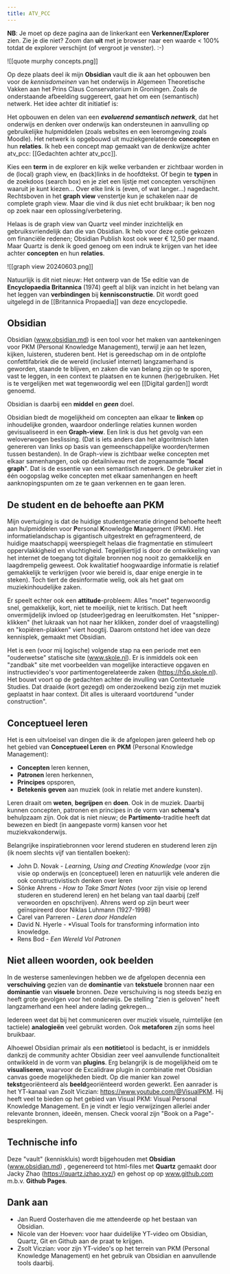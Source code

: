 ```yaml
---
title: ATV_PCC
---
```

**NB**: Je moet op deze pagina aan de linkerkant een **Verkenner/Explorer** zien. Zie je die niet? Zoom dan **uit** met je browser naar een waarde < 100% totdat de explorer verschijnt (of vergroot je venster). :-)

![[quote murphy concepts.png]]

Op deze plaats deel ik mijn **Obsidian** vault die ik aan het opbouwen ben voor de *kennisdomeinen* van het onderwijs in Algemeen Theoretische Vakken aan het Prins Claus Conservatorium in Groningen. Zoals de onderstaande afbeelding suggereert, gaat het om een (semantisch) netwerk. Het idee achter dit initiatief is:

Het opbouwen en delen van een ***evoluerend semantisch netwerk***, dat het onderwijs en denken over onderwijs kan ondersteunen in aanvulling op gebruikelijke hulpmiddelen (zoals websites en een leeromgeving zoals Moodle). Het netwerk is opgebouwd uit muziekgerelateerde **concepten** en hun **relaties**. Ik heb een concept map gemaakt van de denkwijze achter atv_pcc: [[Gedachten achter atv_pcc]].

Kies een **term** in de explorer en kijk welke verbanden er zichtbaar worden in de (local) graph view, en (back)links in de hoofdtekst. Of begin te **typen** in de zoekdoos (search box) en je ziet een lijstje met concepten verschijnen waaruit je kunt kiezen... Over elke link is (even, of wat langer...) nagedacht. Rechtsboven in het **graph view** venstertje kun je schakelen naar de complete graph view. Maar die vind ik dus niet echt bruikbaar; ik ben nog op zoek naar een oplossing/verbetering. 

Helaas is de graph view van Quartz veel minder inzichtelijk en gebruiksvriendelijk dan die van Obsidian. Ik heb voor deze optie gekozen om financiële redenen; Obsidian Publish kost ook weer € 12,50 per maand. Maar Quartz is denk ik goed genoeg om een indruk te krijgen van het idee achter **concepten** en hun **relaties**. 

![[graph view 20240603.png]]

Natuurlijk is dit niet nieuw: Het ontwerp van de 15e editie van de **Encyclopaedia Britannica** (1974) geeft al blijk van inzicht in het belang van het leggen van **verbindingen** bij **kennisconstructie**.
Dit wordt goed uitgelegd in de [[Britannica Propaedia]] van deze encyclopedie.
## Obsidian
Obsidian (www.obsidian.md) is een tool voor het maken van aantekeningen voor PKM (Personal Knowledge Management), terwijl je aan het lezen, kijken, luisteren, studeren bent. Het is gereedschap om in de ontplofte confettifabriek die de wereld (inclusief internet) langzamerhand is geworden, staande te blijven, en zaken die van belang zijn op te sporen, vast te leggen, in een context  te plaatsen en te kunnen (her)gebruiken. Het is te vergelijken met wat tegenwoordig wel een [[Digital garden]] wordt genoemd.

Obsidian is daarbij een **middel** en ***geen*** doel. 

Obsidian biedt de mogelijkheid om concepten aan elkaar te **linken** op inhoudelijke gronden, waardoor onderlinge relaties kunnen worden gevisualiseerd in een **Graph-view**. Een link is dus het gevolg van een weloverwogen beslissing. (Dat is iets anders dan het algoritmisch laten genereren van links op basis van gemeenschappelijke woorden/termen tussen bestanden). 
In de Graph-view is zichtbaar welke concepten met elkaar samenhangen, ook op detailniveau met de zogenaamde "**local graph**". Dat is de essentie van een semantisch netwerk. De gebruiker ziet in één oogopslag welke concepten met elkaar samenhangen en heeft aanknopingspunten om ze te gaan verkennen en te gaan leren. 

## De student en de behoefte aan PKM 
Mijn overtuiging is dat de huidige studentgeneratie dringend behoefte heeft aan hulpmiddelen voor **P**ersonal **K**nowledge **M**anagement (PKM). Het informatielandschap is gigantisch uitgestrekt en gefragmenteerd, de huidige maatschappij weerspiegelt helaas die fragmentatie en stimuleert oppervlakkigheid en vluchtigheid. Tegelijkertijd is door de ontwikkeling van het internet de toegang tot digitale bronnen nog nooit zo gemakkelijk en laagdrempelig geweest. Ook kwalitatief hoogwaardige informatie is relatief gemakkelijk te verkrijgen (voor wie bereid is, daar enige energie in te steken). Toch tiert de desinformatie welig, ook als het gaat om muziekinhoudelijke zaken. 

Er speelt echter ook een **attitude**-probleem: Alles "moet" tegenwoordig snel, gemakkelijk, kort, niet te moeilijk, niet te kritisch. Dat heeft onvermijdelijk invloed op (studeer)gedrag en leeruitkomsten. Het "snipper-klikken" (het lukraak van hot naar her klikken, zonder doel of vraagstelling) en "kopiëren-plakken" viert hoogtij. Daarom ontstond het idee van deze kennisplek, gemaakt met Obsidian. 

Het is een (voor mij logische) volgende stap na een periode met een "ouderwetse" statische site (www.skole.nl). Er is inmiddels ook een "zandbak" site met voorbeelden van mogelijke interactieve opgaven en instructievideo's voor partimentogerelateerde zaken 
(https://h5p.skole.nl).  Het bouwt voort op de gedachten achter de invulling van Contextuele Studies. Dat draaide (kort gezegd) om onderzoekend bezig zijn met muziek geplaatst in haar context. Dit alles is uiteraard voortdurend "under construction".

## Conceptueel leren
Het is een uitvloeisel van dingen die ik de afgelopen jaren geleerd heb op het gebied van **Conceptueel Leren** en  **PKM** (Personal Knowledge Management): 
- **Concepten** leren kennen,  
- **Patronen** leren herkennen, 
- **Principes** opsporen, 
- **Betekenis** **geven** aan muziek (ook in relatie met andere kunsten).

Leren draait om **weten**, **begrijpen** en **doen**. Ook in de muziek. Daarbij kunnen concepten, patronen en principes in de vorm van **schema's** behulpzaam zijn. Ook dat is niet nieuw; de **Partimento**-traditie heeft dat bewezen en biedt (in aangepaste vorm) kansen voor het muziekvakonderwijs. 

Belangrijke inspiratiebronnen voor lerend studeren en studerend leren zijn (ik noem slechts vijf van tientallen boeken):
- John D. Novak - *Learning, Using and Creating Knowledge* (voor zijn visie op onderwijs en (conceptueel) leren en natuurlijk vele anderen die ook constructivistisch denken over leren
- Sönke Ahrens - *How to Take Smart Notes* (voor zijn visie op lerend studeren en studerend leren) en het belang van taal daarbij (zelf verwoorden en opschrijven). Ahrens werd op zijn beurt weer geïnspireerd door Niklas Luhmann (1927-1998)
- Carel van Parreren - *Leren door Handelen*
- David N. Hyerle - *Visual Tools for transforming information into knowledge.
- Rens Bod - *Een Wereld Vol Patronen*

## Niet alleen woorden, ook beelden
In de westerse samenlevingen hebben we de afgelopen decennia een **verschuiving** gezien van de **dominantie** van **tekstuele** bronnen naar een **dominantie** van **visuele** bronnen. Deze verschuiving is nog steeds bezig en heeft grote gevolgen voor het onderwijs. De stelling "zien is geloven" heeft langzamerhand een heel andere lading gekregen...

Iedereen weet dat bij het communiceren over muziek visuele, ruimtelijke (en tactiele) **analogieën** veel gebruikt worden. Ook **metaforen** zijn soms heel  bruikbaar.

Alhoewel Obsidian primair als een **notitie**tool is bedacht, is er inmiddels dankzij de community achter Obsidian zeer veel aanvullende functionaliteit ontwikkeld in de vorm van **plugins**. Erg belangrijk is de mogelijkheid om te **visualiseren**, waarvoor de Excalidraw plugin in combinatie met Obsidian canvas goede mogelijkheden biedt. Op die manier kan zowel **tekst**georiënteerd als **beeld**georiënteerd worden gewerkt. Een aanrader is het YT-kanaal van Zsolt Viczian: https://www.youtube.com/@VisualPKM. Hij heeft veel te bieden op het gebied van Visual PKM: Visual Personal Knowledge Management. En je vindt er legio verwijzingen allerlei ander relevante bronnen, ideeën, mensen. Check vooral zijn "Book on a Page"-besprekingen.

## Technische info
Deze "vault" (kenniskluis) wordt bijgehouden met **Obsidian**  (www.obsidian.md) , gegenereerd tot html-files met **Quartz** gemaakt door  Jacky Zhao (https://quartz.jzhao.xyz/) en gehost op op www.github.com m.b.v. **Github Pages**.

## Dank aan
- Jan Ruerd Oosterhaven die me attendeerde op het bestaan van Obsidian.
- Nicole van der Hoeven: voor haar duidelijke YT-video om Obsidian, Quartz, Git en Github aan de praat te krijgen. 
- Zsolt Viczian: voor zijn YT-video's op het terrein van PKM (Personal Knowledge Management) en het gebruik van Obsidian en aanvullende tools daarbij.


